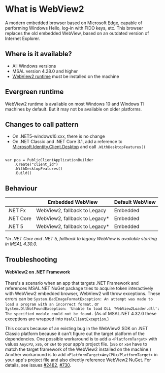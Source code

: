 # What is WebView2

A modern embedded browser based on Microsoft Edge, capable of performing Windows Hello, log-in with FIDO keys, etc. This browser replaces the old embedded WebView, based on an outdated version of Internet Explorer.

## Where is it available? 

- All Windows versions
- MSAL version 4.28.0 and higher
- [WebView2 runtime](https://developer.microsoft.com/en-us/microsoft-edge/webview2/) must be installed on the machine 

## Evergreen runtime
WebView2 runtime is available on most Windows 10 and Windows 11 machines by default. But it may not be available on older platforms.

## Changes to call pattern

- On .NET5-windows10.xxx, there is no change
- On .NET Classic and .NET Core 3.1, add a reference to [Microsoft.Identity.Client.Desktop]( https://www.nuget.org/packages/Microsoft.Identity.Client.Desktop/) and call `.WithDesktopFeatures()`

```CSharp

var pca = PublicClientApplicationBuilder
    .Create("client_id")
    .WithDesktopFeatures()
    .Build()
```

## Behaviour

|  	|  Embedded WebView	| Default WebView 	|  	
|-	|-	|-	|
|  .NET Fx         | WebView2, fallback to Legacy |  Embedded 		|  
|  .NET Core 	| WebView2, fallback to Legacy* | Embedded |  	
|  .NET 5 | WebView2, fallback to Legacy* | Embedded |  	

*_In .NET Core and .NET 5, fallback to legacy WebView is available starting in MSAL 4.30.0._

## Troubleshooting

#### WebView2 on .NET Framework

There's a scenario when an app that targets .NET Framework and references MSAL.NET NuGet package tries to acquire token interactively with WebView2 embedded browser, WebView2 will throw exceptions. These errors can be `System.BadImageFormatException: An attempt was made to load a program with an incorrect format.` or `System.DllNotFoundException: 'Unable to load DLL 'WebView2Loader.dll': The specified module could not be found.` (As of MSAL.NET 4.32.0 these exceptions are wrapped into `MsalClientException`.)

This occurs because of an existing bug in the WebView2 SDK on .NET Classic platform because it can't figure out the target platform of the dependencies. One possible workaround is to add a `<PlatformTarget>` with values `AnyCPU`, `x86`, or `x64` to your app's project file. (`x86` or `x64` have to match the target framework of the WebView2 installed on the machine.) Another workaround is to add `<PlatformTarget>AnyCPU</PlatformTarget>` in your app's project file and also directly reference WebView2 NuGet. For details, see issues [#2482](https://github.com/AzureAD/microsoft-authentication-library-for-dotnet/issues/2482), [#730](https://github.com/MicrosoftEdge/WebView2Feedback/issues/730#issuecomment-803132248).